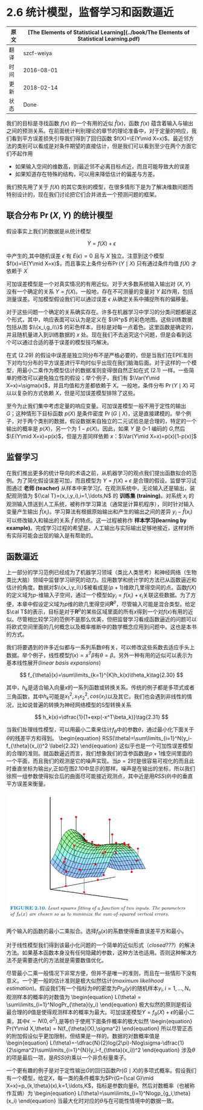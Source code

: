 # 2.6 统计模型，监督学习和函数逼近

原文     | [The Elements of Statistical Learning](../book/The Elements of Statistical Learning.pdf)
      ---|---
翻译     | szcf-weiya
时间     | 2016-08-01
更新 | 2018-02-14
状态 | Done


我们的目标是寻找函数 $f(x)$ 的一个有用的近似 $\hat{f}(x)$，函数 $f(x)$ 蕴含着输入与输出之间的预测关系。在前面统计判别理论的章节的理论准备中，对于定量的响应，我们看到平方误差损失引导我们得到了回归函数 $f(X)=\E(Y\mid X=x)$。最近邻方法的类别可以看成是对条件期望的直接估计，但是我们可以看到至少在两个方面它们不起作用

- 如果输入空间的维数高，则最近邻不必离目标点近，而且可能导致大的误差
- 如果知道存在特殊的结构，可以用来降低估计的偏差与方差。

我们预先用了关于 $f(X)$ 的其它类别的模型，在很多情形下是为了解决维数问题而特别设计的，现在我们讨论把它们合并进去一个预测问题的框架。

## 联合分布 $\Pr(X,Y)$ 的统计模型

假设事实上我们的数据是从统计模型

$$
Y=f(X)+\epsilon\tag{2.29}
$$

中产生的,其中随机误差 $\epsilon$ 有 $E(\epsilon)=0$ 且与 $X$ 独立。注意到这个模型 $f(x)=\E(Y\mid X=x)$，而且事实上条件分布$\Pr(Y\mid X)$ 只有通过条件均值 $f(X)$ 才依赖于 $X$

可加误差模型是一个对真实情况的有用近似。对于大多数系统输入输出对 $(X,Y)$ 没有一个确定的关系 $Y=f(X)$。一般地，存在不可测量的变量对 $Y$ 起作用，包括测量误差。可加模型假设我们可以通过误差 $\epsilon$ 从确定关系中捕捉所有的偏移量。

对于这些问题一个确定的关系确实存在。许多在机器学习中学习的分类问题都是这个形式，其中，响应表面可以认为是定义在 $\IR^p$ 的彩色地图。这些训练数据包括从图 $\\{x_i,g_i\\}$ 的彩色样本，目标是对每一点着色。这里函数是确定的，并且随机量进入到训练数据的 $x$ 处。现在我们不去追究这个问题，但是会看到这个可以通过合适的基于误差的模型技巧解决。

在式 $(2.29)$ 的假设中误差是独立同分布不是严格必要的，但是当我们在EPE准则下对均匀分布的平方误差进行平均时似乎出现在我们脑海后面。对于这样的一个模型，用最小二乘作为模型估计的数据准则变得很自然正如在式 $(2.1)$ 一样。一些简单的修改可以避免独立性的假设；举个例子，我们有 $\Var(Y\mid X=x)=\sigma(x)$，并且均值和方差都依赖于 $X$。一般地，条件分布 $\Pr(Y\mid X)$ 可以以复杂的方式依赖 $X$，但是可加误差模型排除了这些。

至今为止我们集中考虑定量的响应变量。可加误差模型一般不用于定性的输出 $G$；这种情形下目标函数 $p(X)$ 是条件密度 $\Pr(G\mid X)$，这是直接建模的。举个例子，对于两个类别的数据，假设数据来自独立的二元试验总是合理的，特定的一个输出的概率是 $p(X)$，另一个为 $1-p(X)$。因此，如果 $Y$ 是 $0$-$1$ 编码的 $G$,然后 $\E(Y\mid X=x)=p(x)$，但是方差同样依赖 $x$：$\Var(Y\mid X=x)=p(x)[1-p(x)]$

## 监督学习

在我们推出更多的统计导向的术语之前，从机器学习的观点我们提出函数拟合的范例。为了简化假设误差可加，而且模型为 $Y=f(X)+\epsilon$ 是合理的假设。监督学习试图通过 **老师 (teacher)** 从样本中来学习$f$。在观测系统中，无论输入还是输出，装配观测值为 ${\cal T}=(x_i,y_i),i=1,\ldots,N$ 的 **训练集 (training)**。对系统  $x_i$ 的观测输入馈送到人工系统，被称作学习算法（通常是计算机程序），同时针对输入变量产生输出 $\hat{f}(x_i)$。学习算法有根据原始输出和产生的输出之间的差异 $y_i-\hat{f}(x_i)$ 可以修改输入和输出的关系 $\hat{f}$ 的特点。这一过程被称作 **样本学习(learning by example)**。完成学习过程的希望是，人工输出与实际输出足够地接近，这样对所有实际可能会出现的输入是有帮助的。

## 函数逼近

上一部分的学习范例已经成为了机器学习领域（类比人类思考）和神经网络（生物类比大脑）领域中监督学习研究的动力。应用数学和统计学的方法已从函数逼近和估计的角度。数据对$\\{x_i,y_i\\}$被看成是$(p+1)$维欧几里得空间的点。函数$f(X)$的定义域为$p$-维输入子空间，通过一个模型如$y_i=f(x_i)+\epsilon_i$关联这些数据。为了方便，本章中假设定义域为$p$维的欧几里得空间$\mathbf{R}^p$，尽管输入可能是混合类型。给定$\cal T$的表示，目标是对于$\mathbf{R}^p$的某些区域里面的所有$x$得到一个对$f(x)$有用的近似。尽管相比较学习的范例不是那么优美，但把监督学习看成函数逼近的问题可以将欧式空间里面的几何概念以及概率推断中的数学概念应用到问题中。这也是本书的方式。

我们将要遇到的许多近似都与一系列系数$\theta$有关，可以修改这些系数去适应手头上数据。举个例子，线性模型$f(x)=x^T\beta$有$\theta=\beta$。另外一种有用的近似可以表示为基本线性展开(*linear basis expansions*)

$$
f_{\theta}(x)=\sum\limits_{k=1}^{K}h_k(x)\theta_k\tag{2.30}
$$

其中，$h_k$是适合输入向量$x$的一系列函数或转换关系。传统的例子都是多项式或者三角函数，其中$h_k$可能是$x_1^2,x_1x_2^2,cos(x_1)$以及其它。我们也会遇到非线性的情况，比如说普遍的转换为神经网络模型的S型转换关系

$$
h_k(x)=\dfrac{1}{1+exp(-x^T\beta_k)}\tag{2.31}
$$

当我们处理线性模型，可以用最小二乘来估计$f_{\theta}$中的参数$\theta$，通过最小化下面关于$\theta$的残差平方和得到。
\begin{equation}
RSS(\theta)=\sum\limits_{i=1}^N(y_i-f_{\theta}(x_i))^2
\label{2.32}
\end{equation}
这似乎也是一个可加性误差模型的合理的准则。就函数逼近而言，我们想象我们的含参函数是$p+1$维空间里面的一个平面，而且我们的观测是它的噪声实现。当$p=2$时是很容易可视化的而且此时垂直坐标为输出$y$,正如在图2.10中显示的那样。噪声是在输出的坐标，所以我们徐照一组参数使得拟合后的曲面尽可能接近观测点，其中近是用$RSS(\theta)$中的垂直平方误差来衡量。

![](../img/02/fig2.10.png)

两个输入的函数的最小二乘拟合。选择$f_{\theta}(x)$的系数使得垂直误差平方和最小。

对于线性模型我们得到该最小化问题的一个简单的近似形式（*closed???*）的解决方法。如果基本函数本身没有任何隐藏的参数，这种方法也适用。否则这种解决方法不是需要迭代的方法就是需要数值优化。

尽管最小二乘一般情况下非常方便，但并不是唯一的准则，而且在一些情形下没有意义。一个更一般的估计准则是极大似然估计(*maximum likelihood estimation*)。假设我们有一个指标为$\theta$的密度为$Pr_{\theta}(y)$的随机样本$y_i,i=1,\ldots,N$。观测样本的概率的对数值为
\begin{equation}
L(\theta) = \sum\limits_{i=1}^NlogPr_{\theta}(y_i)
\end{equation}
极大似然的原则是假设最合理的$\theta$值是使得观测样本的概率为最大。可加误差模型$Y=f_{\theta}(X)+\epsilon$的最小二乘，其中$\epsilon \sim N(0,\sigma^2)$,是等价于使用下面条件概率的极大似然
\begin{equation}
Pr(Y\mid X,\theta) = N(f_{\theta}(X),\sigma^2)
\end{equation}
所以尽管正态的附加假设似乎更加限制，但结果是一样的。数据的对数概率值是
\begin{equation}
L(\theta)=-\dfrac{N}{2}log(2\pi)-Nlog\sigma-\dfrac{1}{2\sigma^2}\sum\limits_{i=1}^{N}(y_i-f_{\theta}(x_i))^2
\end{equation}
涉及$\theta$的项是最后一项，是$RSS(\theta)$乘以一个非负标量乘子。

一个更有趣的例子是对于定性输出$G$的回归函数$Pr(G\mid X)$的多项式概率。假设我们有一个模型，给定$X$，每一类的条件概率为$Pr(G={\cal G}\mid X=x)=p_{k,\theta}(x),k=1,\ldots,K$，指标是参数向量$\theta$。然后对数概率（也被称作互熵）为
\begin{equation}
L(\theta)=\sum\limits_{i=1}^Nlogp_{g_i,\theta}(x_i)
\end{equation}
当最大化时对应的$\theta$与在可能性情境中的数据一致。
